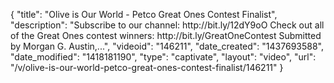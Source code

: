 {
    "title": "Olive is Our World - Petco Great Ones Contest Finalist",
    "description": "Subscribe to our channel: http:\/\/bit.ly\/12dY9oO Check out all of the Great Ones contest winners: http:\/\/bit.ly\/GreatOneContest Submitted by Morgan G. Austin,...",
    "videoid": "146211",
    "date_created": "1437693588",
    "date_modified": "1418181190",
    "type": "captivate",
    "layout": "video",
    "url": "\/v\/olive-is-our-world-petco-great-ones-contest-finalist\/146211"
}